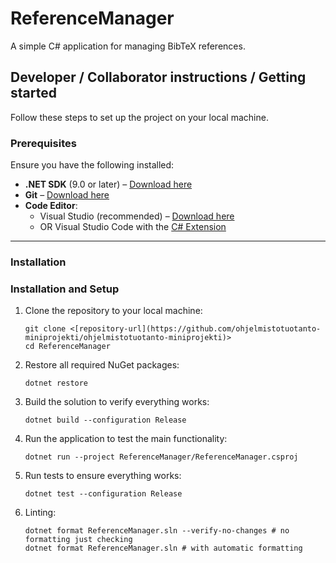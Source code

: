 # ReferenceManager

A simple C# application for managing BibTeX references.


## Developer / Collaborator instructions / Getting started

Follow these steps to set up the project on your local machine.

### Prerequisites

Ensure you have the following installed:

- **.NET SDK** (9.0 or later) – [Download here](https://dotnet.microsoft.com/en-us/download)
- **Git** – [Download here](https://git-scm.com/)
- **Code Editor**:
  - Visual Studio (recommended) – [Download here](https://visualstudio.microsoft.com/)
  - OR Visual Studio Code with the [C# Extension](https://marketplace.visualstudio.com/items?itemName=ms-dotnettools.csharp)

---

### Installation

### Installation and Setup

1. Clone the repository to your local machine:
   ```
   git clone <[repository-url](https://github.com/ohjelmistotuotanto-miniprojekti/ohjelmistotuotanto-miniprojekti)>
   cd ReferenceManager
   ```
2. Restore all required NuGet packages:
    ```
    dotnet restore
    ```
3. Build the solution to verify everything works:
    ```
    dotnet build --configuration Release
    ```
4. Run the application to test the main functionality:
    ```
    dotnet run --project ReferenceManager/ReferenceManager.csproj
    ```
5. Run tests to ensure everything works:
    ```
    dotnet test --configuration Release
    ```
6. Linting:
    ```
    dotnet format ReferenceManager.sln --verify-no-changes # no formatting just checking
    dotnet format ReferenceManager.sln # with automatic formatting
    ```


  
